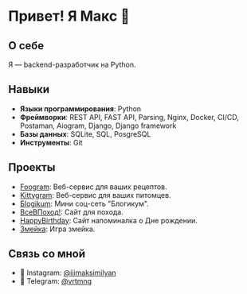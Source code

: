 # Привет! Я Макс 👋

## О себе
Я — backend-разработчик на Python.

## Навыки
- **Языки программирования**: Python
- **Фреймворки**:  REST API,  FAST API, Parsing, Nginx, Docker, CI/CD, Postaman, Aiogram, Django, Django framework
- **Базы данных**: SQLite, SQL, PosgreSQL
- **Инструменты**: Git

## Проекты
- [Foogram](https://github.com/Maksimilyan25/foodgram): Веб-сервис для ваших рецептов.
- [Kittygram](https://github.com/Maksimilyan25/kittygram_final): Веб-сервис для ваших питомцев. 
- [Бlogikum](https://github.com/Maksimilyan25/Blogicum): Мини соц-сеть "Блогикум".
- [ВсеВПоход!](https://github.com/Maksimilyan25/pohod): Сайт для похода.
- [HappyBirthday](https://github.com/Maksimilyan25/happy_birthday): Сайт напоминалка о Дне рождении.
- [Змейка](https://github.com/Maksimilyan25/the_snake): Игра змейка.

## Связь со мной
- 📸 Instagram: [@iiimaksimilyan](https://instagram.com/iiimaksimilyan)
- 💬 Telegram: [@vrtmng](https://t.me/vrtmng)
